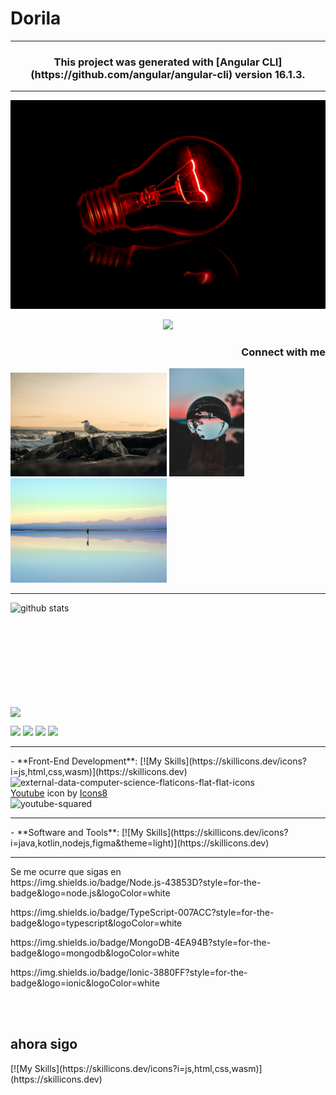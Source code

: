 # Dorila
<hr>
<div width="500" height:"500" opacity:"0.7">
  <h3 align="center" color:"orange" border:"2px solid grey">This project was generated with [Angular CLI](https://github.com/angular/angular-cli) version 16.1.3.</h3>  
  <hr>
  <img opacity:"50%" src="src/app/images/terry-unsplash.jpg" />
</div>

<p align="center" color="red"><img src="https://raw.githubusercontent.com/kaizoku-oh/kaizoku-oh/master/static/myintro.gif"/></p>

<h3 align="right">Connect with me</h3>
  <a href= "https://youtube.com"><img width="250" height:"150" opacity:"0.7" src="src/app/images/christian-unsplash.jpg"/></a>
  <a href= #><img width="120" height:"120" opacity:"0.7" src="src/app/images/mathilda-unsplash.jpg"/></a>
  <a href= #><img width="250" height:"150" src="src/app/images/jose--unsplash.jpg"/></a>

<hr>

<p align="left">
  <img align="left" width="490" height="165" src="https://github-readme-stats.vercel.app/api/?username=kaizoku-oh&show_icons=true&title_color=fffffff&icon_color=000000&text_color=000000" alt="github stats"/>
  <a href="https://github.com/anuraghazra/github-readme-stats">
    <img align="center" src="https://github-readme-stats.anuraghazra1.vercel.app/api/top-langs/?username=kaizoku-oh" />
  </a>
</p>
  <p>
    <img src="https://views.whatilearened.today/views/github/kaizoku-oh/views.svg"/>
    <a href="https://github.com/DorilaDevOps/DorilaDevOps"><img src="https://img.shields.io/github/followers/kaizoku-oh?color=%234CC61E&label=GitHub%20Followers%20%3A"/></a>
    <a href="https://github.com/DorilaDevOps?tab=repositories"><img src="https://badges.frapsoft.com/os/v2/open-source.svg?v=103?color=%234CC61E&label=FenixNoma"/></a>
    <a href="https://github.com/Naereen/badges"><img src="https://img.shields.io/badge/badges-awesome-green.svg"/></a>
    
  </p>
  <hr>
  - **Front-End Development**:
  [![My Skills](https://skillicons.dev/icons?i=js,html,css,wasm)](https://skillicons.dev)
  <img width="64" height="64" src="https://img.icons8.com/external-flaticons-flat-flat-icons/64/external-data-computer-science-flaticons-flat-flat-icons.png" alt="external-data-computer-science-flaticons-flat-flat-icons"/>
  <br>
  <a  href="https://icons8.com/icon/63852/youtube">Youtube</a> icon by <a href="https://icons8.com">Icons8</a>
  <br>
  <img width="64" height="64" src="https://img.icons8.com/nolan/64/youtube-squared.png" alt="youtube-squared"/>
  <hr>
  - **Software and Tools**:
  [![My Skills](https://skillicons.dev/icons?i=java,kotlin,nodejs,figma&theme=light)](https://skillicons.dev)
  <hr>
  <p>Se me ocurre que sigas en <br> https://img.shields.io/badge/Node.js-43853D?style=for-the-badge&logo=node.js&logoColor=white</p>
  <p>https://img.shields.io/badge/TypeScript-007ACC?style=for-the-badge&logo=typescript&logoColor=white</p>
  <p>https://img.shields.io/badge/MongoDB-4EA94B?style=for-the-badge&logo=mongodb&logoColor=white</p>
  <p>https://img.shields.io/badge/Ionic-3880FF?style=for-the-badge&logo=ionic&logoColor=white</p>

<br/><br/>
<h2 color:"green" font-size:"bold"> ahora sigo </h2>
[![My Skills](https://skillicons.dev/icons?i=js,html,css,wasm)](https://skillicons.dev)


